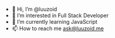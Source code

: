 - 👋 Hi, I’m @luuzoid
- 👀 I’m interested in Full Stack Developer
- 🌱 I’m currently learning JavaScript
- 📫 How to reach me ask@luuzoid.me

<!---
luuzoid/luuzoid is a ✨ special ✨ repository because its `README.md` (this file) appears on your GitHub profile.
You can click the Preview link to take a look at your changes.
--->
